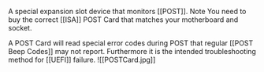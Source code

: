 A special expansion slot device that monitors [[POST]]. 
Note
	You need to buy the correct [[ISA]] POST Card that matches your motherboard and socket.

A POST Card will read special error codes during POST that regular [[POST Beep Codes]] may not report. Furthermore it is the intended troubleshooting method for [[UEFI]] failure.
![[POSTCard.jpg]]